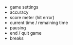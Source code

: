 - game settings
- accuracy
- score meter (hit error)
- current time / remaining time
- pausing
- end / quit game
- breaks
